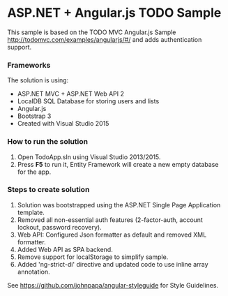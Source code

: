 # ASP.NET + Angular.js TODO Sample
This sample is based on the TODO MVC Angular.js Sample http://todomvc.com/examples/angularjs/#/ and adds authentication support.

### Frameworks
The solution is using:
* ASP.NET MVC + ASP.NET Web API 2
* LocalDB SQL Database for storing users and lists
* Angular.js
* Bootstrap 3
* Created with Visual Studio 2015

### How to run the solution
1. Open TodoApp.sln using Visual Studio 2013/2015.
2. Press **F5** to run it, Entity Framework will create a new empty database for the app.

### Steps to create solution

1. Solution was bootstrapped using the ASP.NET Single Page Application template. 
1. Removed all non-essential auth features (2-factor-auth, account lockout, password recovery).
1. Web API: Configured Json formatter as default and removed XML formatter.
1. Added Web API as SPA backend.
1. Remove support for localStorage to simplify sample.
1. Added 'ng-strict-di' directive and updated code to use inline array annotation.

See https://github.com/johnpapa/angular-styleguide for Style Guidelines.

